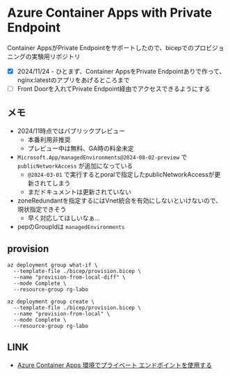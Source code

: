 # Azure Container Apps with Private Endpoint 

Container AppsがPrivate Endpointをサポートしたので、bicepでのプロビジョニングの実験用リポジトリ

- [x] 2024/11/24 - ひとまず、Container AppsをPrivate Endpointありで作って、nginx:latestのアプリをあげるところまで
- [ ] Front Doorを入れてPrivate Endpoint経由でアクセスできるようにする

## メモ

- 2024/11時点ではパブリックプレビュー
  - 本番利用非推奨
  - プレビュー中は無料、GA時の料金未定
- `Microsoft.App/managedEnvironments@2024-08-02-preview` で `publicNetworkAccess` が追加になっている
	- `@2024-03-01` で実行するとporalで指定したpublicNetworkAccessが更新されてしまう
  - まだドキュメントは更新されていない
- zoneRedundantを指定するにはVnet統合を有効にしないといけないので、現状指定できそう
  - 早く対応してほしいなぁ...
- pepのGroupIdは `managedEnvironments`

## provision

```
az deployment group what-if \
  --template-file ./bicep/provision.bicep \
  --name "provision-from-local-diff" \
  --mode Complete \
  --resource-group rg-labo

az deployment group create \
  --template-file ./bicep/provision.bicep \
  --name "provision-from-local" \
  --mode Complete \
  --resource-group rg-labo
```

## LINK

- [Azure Container Apps 環境でプライベート エンドポイントを使用する](https://learn.microsoft.com/ja-jp/azure/container-apps/how-to-use-private-endpoint?pivots=azure-portal)
